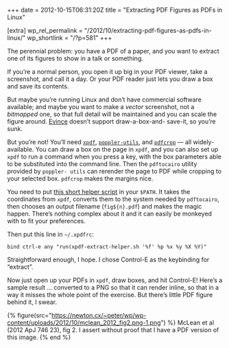 +++
date = 2012-10-15T06:31:20Z
title = "Extracting PDF Figures as PDFs in Linux"

[extra]
wp_rel_permalink = "/2012/10/extracting-pdf-figures-as-pdfs-in-linux/"
wp_shortlink = "/?p=581"
+++

The perennial problem: you have a PDF of a paper, and you want to extract one
of its figures to show in a talk or something.

If you’re a normal person, you open it up big in your PDF viewer, take a
screenshot, and call it a day. Or your PDF reader just lets you draw a box and
save its contents.

But maybe you’re running Linux and don’t have commercial software available;
and maybe you want to make a _vector_ screenshot, not a _bitmapped_ one, so
that full detail will be maintained and you can scale the figure around.
[Evince](http://projects.gnome.org/evince/) doesn’t support draw-a-box-and-
save-it, so you’re sunk.

But you’re not! You’ll need [`xpdf`](http://www.foolabs.com/xpdf/),
[`poppler-utils`](http://poppler.freedesktop.org/), and
[`pdfcrop`](http://pdfcrop.sourceforge.net/) — all widely-available. You can
draw a box on the page in `xpdf`, and you can also set up `xpdf` to run a
command when you press a key, with the box parameters able to be substituted
into the command line. Then the `pdftocairo` utility provided by `poppler-
utils` can rerender the page to PDF while cropping to your selected box.
`pdfcrop` makes the margins nice.

You need to put [this short helper script](https://gist.github.com/3892706) in
your `$PATH`. It takes the coordinates from `xpdf`, converts them to the
system needed by `pdftocairo`, then chooses an output filename (`fig${n}.pdf`)
and makes the magic happen. There’s nothing complex about it and it can easily
be monkeyed with to fit your preferences.

Then put this line in `~/.xpdfrc`:

```
bind ctrl-e any "run(xpdf-extract-helper.sh '%f' %p %x %y %X %Y)"
```

Straightforward enough, I hope. I chose Control-E as the keybinding for
“extract”.

Now just open up your PDFs in `xpdf`, draw boxes, and hit Control-E! Here’s a
sample result … converted to a PNG so that it can render inline, so that in a
way it misses the whole point of the exercise. But there’s little PDF figure
behind it, I swear.

{% figure(src="https://newton.cx/~peter/wp/wp-content/uploads/2012/10/mclean_2012_fig2.png-1.png") %}
McLean et al (2012 ApJ 746 23), fig 2. I assert without proof that I have a PDF version of this image.
{% end %}
